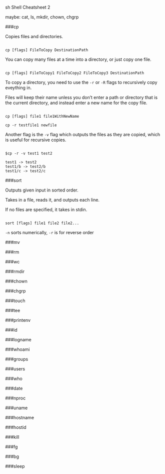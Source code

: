 sh Shell Cheatsheet 2

maybe: cat, ls, mkdir, chown, chgrp

###cp 

Copies files and directories.

```

cp [flags] FileToCopy DestinationPath

```

You can copy many files at a time into a directory, or just copy one file.

```

cp [flags] FileToCopy1 FileToCopy2 FileToCopy3 DestinationPath

```

To copy a directory, you need to use the `-r` or `-R` flags to recursively copy eveything in.

Files will keep their name unless you don’t enter a path or directory that is the current directory, and instead enter a new name for the copy file.

```

cp [flags] file1 file1WithNewName

cp -r testfile1 newfile

```

Another flag is the `-v` flag which outputs the files as they are copied, which is useful for recursive copies.

```

$cp -r -v test1 test2

test1 -> test2
test1/b -> test2/b
test1/c -> test2/c

```

###sort

Outputs given input in sorted order.

Takes in a file, reads it, and outputs each line.

If no files are specified, it takes in stdin.

```

sort [flags] file1 file2 file2...

```

`-n` sorts numerically, `-r` is for reverse order

###mv

###rm

###wc

###rmdir

###chown

###chgrp

###touch

###tee

###printenv

###id

###logname

###whoami

###groups

###users

###who

###date

###nproc

###uname

###hostname

###hostid

###kill

###fg

###bg

###sleep
